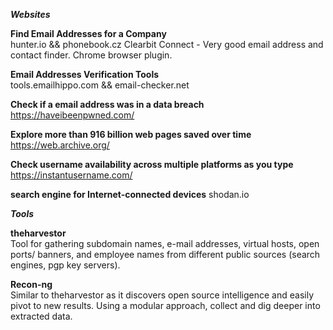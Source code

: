 ***Websites***  

**Find Email Addresses for a Company**  
hunter.io && phonebook.cz 
Clearbit Connect -  Very good email address and contact finder. Chrome browser plugin.

**Email Addresses Verification Tools**  
tools.emailhippo.com && email-checker.net

**Check if a email address was in a data breach**
https://haveibeenpwned.com/

**Explore more than 916 billion web pages saved over time**
https://web.archive.org/

**Check username availability across multiple platforms as you type**
https://instantusername.com/  

**search engine for Internet-connected devices**
shodan.io  

***Tools***    


**theharvestor**  
Tool for gathering subdomain names, e-mail addresses, virtual hosts, open ports/ banners, and employee names from different public sources (search engines, pgp key servers).  

**Recon-ng**  
Similar to theharvestor as it discovers open source intelligence and easily pivot to new results. Using a modular approach, collect and dig deeper into extracted data.  

